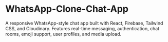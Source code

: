 # WhatsApp-Clone-Chat-App
A responsive WhatsApp-style chat app built with React, Firebase, Tailwind CSS, and Cloudinary. Features real-time messaging, authentication, chat rooms, emoji support, user profiles, and media upload.
